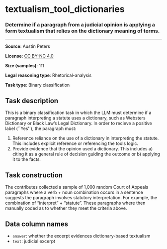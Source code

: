 # textualism_tool_dictionaries

### Determine if a paragraph from a judicial opinion is applying a form textualism that relies on the dictionary meaning of terms.
---



**Source**: Austin Peters

**License**: [CC BY-NC 4.0](https://creativecommons.org/licenses/by-nc/4.0/)

**Size (samples)**: 111

**Legal reasoning type**: Rhetorical-analysis

**Task type**: Binary classification

## Task description

This is a binary classification task in which the LLM must determine if a paragraph interpreting a statute uses a dictionary, such as Websters Dictionary or Black Law’s Legal Dictionary. In order to recieve a positive label (``Yes''), the paragraph must: 

1. Reference reliance on the use of a dictionary in interpreting the statute. This includes explicit reference or referencing the tools logic. 
2. Provide evidence that the opinion used a dictionary. This includes a) citing it as a general rule of decision guiding the outcome or b) applying it to the facts.

## Task construction

The contributes collected a sample of 1,000 random Court of Appeals paragraphs where a verb + noun combination occurs in a sentence suggests the paragraph involves statutory interpretation. For example, the combination of “interpret” + “statute”. These paragraphs where then manually coded as to whether they meet the criteria above. 

## Data column names
 
 - `answer`: whether the excerpt evidences dictionary-based textualism
 - `text`: judicial excerpt